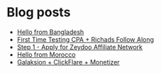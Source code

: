 # Blog posts
<!-- BLOG-POST-LIST:START -->
- [Hello from Bangladesh](https://afflift.com/f/threads/hello-from-bangladesh.10686/)
- [First Time Testing CPA + Richads Follow Along](https://afflift.com/f/threads/first-time-testing-cpa-richads-follow-along.10692/)
- [Step 1 - Apply for Zeydoo Affiliate Network](https://afflift.com/f/threads/step-1-apply-for-zeydoo-affiliate-network.7472/)
- [Hello from Morocco](https://afflift.com/f/threads/hello-from-morocco.10691/)
- [Galaksion + ClickFlare + Monetizer](https://afflift.com/f/threads/galaksion-clickflare-monetizer.9906/)
<!-- BLOG-POST-LIST:END -->
